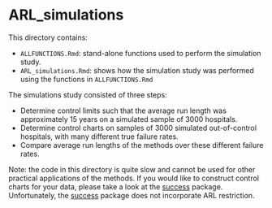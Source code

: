 # ARL_simulations

This directory contains:

- `ALLFUNCTIONS.Rmd`: stand-alone functions used to perform the simulation study. 
- `ARL_simulations.Rmd`: shows how the simulation study was performed using the functions in `ALLFUNCTIONS.Rmd`

The simulations study consisted of three steps:

- Determine control limits such that the average run length was approximately $15$ years on a simulated sample of $3000$ hospitals.
- Determine control charts on samples of $3000$ simulated out-of-control hospitals, with many different true failure rates.
- Compare average run lengths of the methods over these different failure rates.

Note: the code in this directory is quite slow and cannot be used for other practical applications of the methods. If you would like to construct control charts for your data, please take a look at the [success](https://github.com/d-gomon/success) package. Unfortunately, the [success](https://github.com/d-gomon/success) package does not incorporate ARL restriction. 



